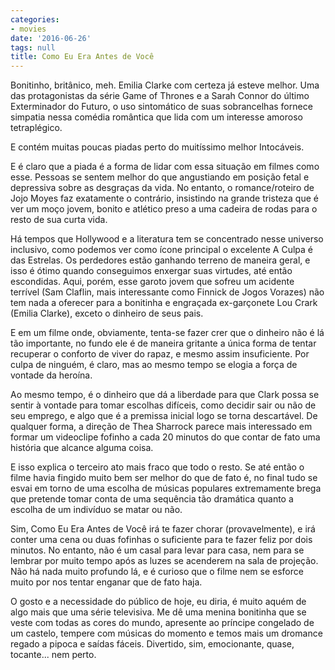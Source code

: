 ```yaml
---
categories:
- movies
date: '2016-06-26'
tags: null
title: Como Eu Era Antes de Você
---
```


Bonitinho, britânico, meh. Emilia Clarke com certeza já esteve melhor. Uma das protagonistas da série Game of Thrones e a Sarah Connor do último Exterminador do Futuro, o uso sintomático de suas sobrancelhas fornece simpatia nessa comédia romântica que lida com um interesse amoroso tetraplégico.

E contém muitas poucas piadas perto do muitíssimo melhor Intocáveis.

E é claro que a piada é a forma de lidar com essa situação em filmes como esse. Pessoas se sentem melhor do que angustiando em posição fetal e depressiva sobre as desgraças da vida. No entanto, o romance/roteiro de Jojo Moyes faz exatamente o contrário, insistindo na grande tristeza que é ver um moço jovem, bonito e atlético preso a uma cadeira de rodas para o resto de sua curta vida.

Há tempos que Hollywood e a literatura tem se concentrado nesse universo inclusivo, como podemos ver como ícone principal o excelente A Culpa é das Estrelas. Os perdedores estão ganhando terreno de maneira geral, e isso é ótimo quando conseguimos enxergar suas virtudes, até então escondidas. Aqui, porém, esse garoto jovem que sofreu um acidente terrível (Sam Claflin, mais interessante como Finnick de Jogos Vorazes) não tem nada a oferecer para a bonitinha e engraçada ex-garçonete Lou Crark (Emilia Clarke), exceto o dinheiro de seus pais.

E em um filme onde, obviamente, tenta-se fazer crer que o dinheiro não é lá tão importante, no fundo ele é de maneira gritante a única forma de tentar recuperar o conforto de viver do rapaz, e mesmo assim insuficiente. Por culpa de ninguém, é claro, mas ao mesmo tempo se elogia a força de vontade da heroína.

Ao mesmo tempo, é o dinheiro que dá a liberdade para que Clark possa se sentir à vontade para tomar escolhas difíceis, como decidir sair ou não de seu emprego, e algo que é a premissa inicial logo se torna descartável. De qualquer forma, a direção de Thea Sharrock parece mais interessado em formar um videoclipe fofinho a cada 20 minutos do que contar de fato uma história que alcance alguma coisa.

E isso explica o terceiro ato mais fraco que todo o resto. Se até então o filme havia fingido muito bem ser melhor do que de fato é, no final tudo se esvai em torno de uma escolha de músicas populares extremamente brega que pretende tomar conta de uma sequência tão dramática quanto a escolha de um indivíduo se matar ou não.

Sim, Como Eu Era Antes de Você irá te fazer chorar (provavelmente), e irá conter uma cena ou duas fofinhas o suficiente para te fazer feliz por dois minutos. No entanto, não é um casal para levar para casa, nem para se lembrar por muito tempo após as luzes se acenderem na sala de projeção. Não há nada muito profundo lá, e é curioso que o filme nem se esforce muito por nos tentar enganar que de fato haja.

O gosto e a necessidade do público de hoje, eu diria, é muito aquém de algo mais que uma série televisiva. Me dê uma menina bonitinha que se veste com todas as cores do mundo, apresente ao príncipe congelado de um castelo, tempere com músicas do momento e temos mais um dromance regado a pipoca e saídas fáceis. Divertido, sim, emocionante, quase, tocante... nem perto.